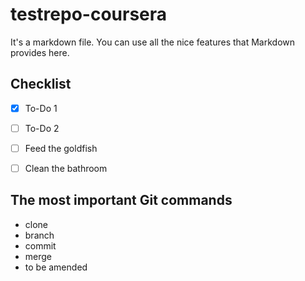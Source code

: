 # testrepo-coursera

It's a markdown file. You can use all the nice features that Markdown provides here.

## Checklist
- [x] To-Do 1
- [ ] To-Do 2
- [ ] Feed the goldfish
- [ ] Clean the bathroom


## The most important Git commands
- clone
- branch
- commit
- merge
- to be amended



